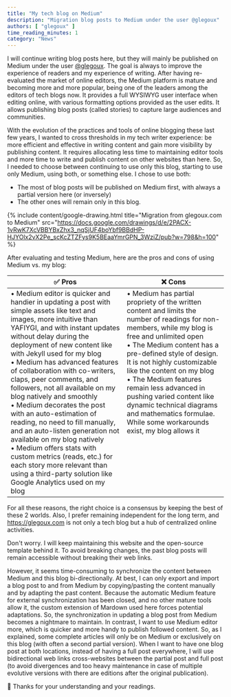 ```yaml
---
title: "My tech blog on Medium"
description: "Migration blog posts to Medium under the user @glegoux"
authors: [ "glegoux" ]
time_reading_minutes: 1
category: "News"
---
```


I will continue writing blog posts here, but they will mainly be published on Medium under the user [@glegoux](https://medium.com/@glegoux). The goal is always to improve the experience of readers and my experience of writing. After having re-evaluated the market of online editors, the Medium platform is mature and becoming more and more popular, being one of the leaders among the editors of tech blogs now. It provides a full WYSIWYG user interface when editing online, with various formatting options provided as the user edits. It allows publishing blog posts (called stories) to capture large audiences and communities.

With the evolution of the practices and tools of online blogging these last few years, I wanted to cross thresholds in my tech writer experience: be more efficient and effective in writing content and gain more visibility by publishing content. It requires allocating less time to maintaining editor tools and more time to write and publish content on other websites than here. So, I needed to choose between continuing to use only this blog, starting to use only Medium, using both, or something else. I chose to use both:

* The most of blog posts will be published on Medium first, with always a partial version here (or inversely)
* The other ones will remain only in this blog.

{% include content/google-drawing.html 
  title="Migration from glegoux.com to Medium" 
  src="https://docs.google.com/drawings/d/e/2PACX-1vRwK7XcVBBYBxZhx3_nqSjUF4boYbf9BBdHP-HJYOlx2vX2Pe_scKcZTZFys9K5BEaaYmrGPN_3WziZ/pub?w=798&h=100" 
%}

After evaluating and testing Medium, here are the pros and cons of using Medium vs. my blog:

<table>
  <thead>
    <tr class="text-center">
      <th>✅ Pros</th>
      <th>❌ Cons</th>
    </tr>
  </thead>
  <tr>
    <td style="vertical-align: top;">
• Medium editor is quicker and handier in updating a post with simple assets like text and images, more intuitive than YAFIYGI, and with instant updates without delay during the deployment of new content like with Jekyll used for my blog<br>
• Medium has advanced features of collaboration with co-writers, claps, peer comments, and followers, not all available on my blog natively and smoothly<br>
• Medium decorates the post with an auto-estimation of reading, no need to fill manually, and an auto-listen generation not available on my blog natively<br>
• Medium offers stats with custom metrics (reads, etc.) for each story more relevant than using a third-party solution like Google Analytics used on my blog
    </td>
    <td style="vertical-align: top;">
• Medium has partial propriety of the written content and limits the number of readings for non-members, while my blog is free and unlimited open<br>
• The Medium content has a pre-defined style of design. It is not highly customizable like the content on my blog<br>
• The Medium features remain less advanced in pushing varied content like dynamic technical diagrams and mathematics formulae. While some workarounds exist, my blog allows it
    </td>
  </tr>
</table>

For all these reasons, the right choice is a consensus by keeping the best of these 2 worlds. Also, I prefer remaining independent for the long term,
and <https://glegoux.com> is not only a tech blog but a hub of centralized online activities.

Don't worry. I will keep maintaining this website and the open-source template behind it. To avoid breaking changes, the past blog posts will remain accessible without breaking their web links.

However, it seems time-consuming to synchronize the content between Medium and this blog bi-directionally. At best, I can only export and import a blog post to and from Medium by copying/pasting the content manually and by adapting the past content. Because the automatic Medium feature for external synchronization has been closed, and no other mature tools allow it, the custom extension of Mardown used here forces potential adaptations. So, the synchronization in updating a blog post from Medium becomes a nightmare to maintain. In contrast, I want to use Medium editor more, which is quicker and more handy to publish followed content. So, as I explained, some complete articles will only be on Medium or exclusively on this blog (with often a second partial version). When I want to have one blog post at both locations, instead of having a full post everywhere, I will use bidirectional web links cross-websites between the partial post and full post (to avoid divergences and too heavy maintenance in case of multiple evolutive versions with there are editions after the original publication).

🙏 Thanks for your understanding and your readings.

<div style="height: 200px"></div>
